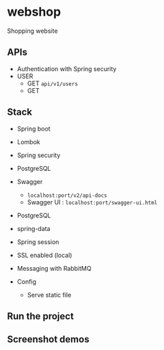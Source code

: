 # webshop
Shopping website 

## APIs
+ Authentication with Spring security 
+ USER 
    + GET `api/v1/users`
    + GET 
    
    
    
    
## Stack
+ Spring boot
+ Lombok
+ Spring security 
+ PostgreSQL 
+ Swagger 
    +  `localhost:port/v2/api-docs`
    + Swagger UI : `localhost:port/swagger-ui.html`
+ PostgreSQL
+ spring-data
+ Spring session
+ SSL enabled (local)

+ Messaging with RabbitMQ

+ Config 
    + Serve static file  



## Run the project 




## Screenshot demos 
